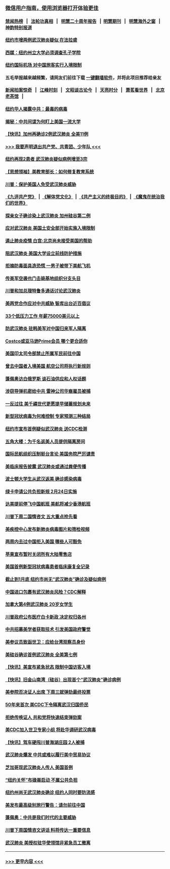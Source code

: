 ### [微信用户指南，使用浏览器打开体验更佳](https://github.com/gfw-breaker/banned-news1/blob/master/indexes/wechat-guide.md?t=0)
#### [禁闻热榜](热点新闻.md?t=0)  &nbsp;&nbsp;|&nbsp;&nbsp; [法轮功真相](https://github.com/gfw-breaker/truth/blob/master/README.md?t=0) &nbsp;&nbsp;|&nbsp;&nbsp; [明慧二十周年报告](https://github.com/gfw-breaker/mh-reports/blob/master/README.md?t=0) &nbsp;&nbsp;|&nbsp;&nbsp;[明慧期刊](https://github.com/gfw-breaker/mh-qikan) &nbsp;&nbsp;|&nbsp;&nbsp; [明慧海外之窗](https://github.com/gfw-breaker/mh-news/blob/master/README.md?t=0) &nbsp;&nbsp;|&nbsp;&nbsp; [神韵特别报道](https://github.com/gfw-breaker/mh-news/blob/master/shenyun.md?t=0)
#### [纽约市增两例武汉肺炎疑似 在法拉盛](../pages/nsc412/n11840625.md?t=02031611) 
#### [西媒：纽约州立大学必须调查孔子学院](../pages/nsc412/n11840637.md?t=02031611) 
#### [纽约国际机场  对中国旅客实行入境限制](../pages/nsc412/n11840619.md?t=02031611) 
#### 五毛举报越来越频繁，请网友们前往下载 [一键翻墙软件](https://github.com/gfw-breaker/ssr-accounts)，并将此项目推荐给亲友
#### [新闻拍案惊奇](https://github.com/gfw-breaker/banned-news1/blob/master/pages/link4.md) &nbsp;&nbsp;|&nbsp;&nbsp; [江峰时刻](https://github.com/gfw-breaker/banned-news1/blob/master/pages/link4.md) &nbsp;&nbsp;|&nbsp;&nbsp; [文昭谈古论今](https://github.com/gfw-breaker/banned-news1/blob/master/pages/link4.md) &nbsp;&nbsp;|&nbsp;&nbsp; [天亮时分](https://github.com/gfw-breaker/banned-news1/blob/master/pages/link4.md) &nbsp;&nbsp;|&nbsp;&nbsp; [萧茗看世界](https://github.com/gfw-breaker/banned-news1/blob/master/pages/link4.md) &nbsp;&nbsp;|&nbsp;&nbsp; [北京老茶馆](https://github.com/gfw-breaker/banned-news1/blob/master/pages/link4.md) &nbsp;&nbsp;|&nbsp;&nbsp; 
#### [纽约华人揭露中共：最毒的病毒](../pages/nsc412/n11840631.md?t=02031611) 
#### [揭秘：中共间谍为何盯上美国一流大学](../pages/nsc412/n11840270.md?t=02031611) 
#### [【快讯】加州再确诊2例武汉肺炎 全美11例](../pages/nsc412/n11840339.md?t=02031611) 
#### [>>> 我要声明退出共产党、共青团、少年队 <<<](https://github.com/begood0513/goodnews/blob/master/quit/letter.md) 
#### [纽约再现2患者 武汉肺炎疑似病例增至3宗](../pages/nsc412/n11840010.md?t=02031611) 
#### [【思想领袖】美教育部长：如何修复教育系统](../pages/nsc412/n11690865.md?t=02031611) 
#### [川普：保护美国人免受武汉肺炎威胁](../pages/nsc412/n11839718.md?t=02031611) 
#### [《九评共产党》](https://github.com/begood0513/9ping.md/blob/master/README.md) &nbsp;|&nbsp; [《解体党文化》](../../../../jtdwh.md/blob/master/README.md)  &nbsp;|&nbsp; [《共产主义的终极目的》](../../../../gczydzjmd.md/blob/master/README.md) &nbsp;|&nbsp; [《魔鬼在统治我们的世界》](../../../../mgztzwmdsj.md/blob/master/README.md) 
#### [探亲女子确诊染上武汉肺炎 加州硅谷第二例](../pages/nsc412/n11839784.md?t=02031611) 
#### [应对武汉肺炎 美国土安全部开始实施入境限制](../pages/nsc412/n11839729.md?t=02031611) 
#### [遏止肺炎疫情 白宫:北京尚未接受美国的帮助](../pages/nsc412/n11839660.md?t=02031611) 
#### [阻武汉肺炎 美国大学设立前线防护措施](../pages/nsc412/n11839479.md?t=02031611) 
#### [拒摘防毒面具造恐慌 一男子被带下美航飞机](../pages/nsc412/n11839455.md?t=02031611) 
#### [传美军空袭也门击毙基地组织分支头目](../pages/nsc412/n11839210.md?t=02031611) 
#### [川普和加总理特鲁多通话讨论武汉肺炎](../pages/nsc412/n11839128.md?t=02031611) 
#### [美两党合作应对中共威胁 智库出台近百倡议](../pages/nsc412/n11838437.md?t=02031611) 
#### [33个低压力工作 年薪75000美元以上](../pages/nsc412/n11834441.md?t=02031611) 
#### [防武汉肺炎 驻韩美军对中国归来军人隔离](../pages/nsc412/n11838970.md?t=02031611) 
#### [Costco或亚马逊Prime会员 哪个更合适你](../pages/nsc412/n11834459.md?t=02031611) 
#### [美国印太司令部禁止所属军民前往中国](../pages/nsc412/n11838418.md?t=02031611) 
#### [曾去中国者入境美国 航空公司将执行新规则](../pages/nsc412/n11838375.md?t=02031611) 
#### [蓬佩奥访白俄罗斯 谈石油供应和人权话题](../pages/nsc412/n11838242.md?t=02031611) 
#### [涉窃导弹机密给中共 雷神公司华裔雇员被捕](../pages/nsc412/n11838129.md?t=02031611) 
#### [一反过往 美千禧世代更愿提早储蓄规划未来](../pages/nsc412/n11837601.md?t=02031611) 
#### [新型冠状病毒为何难控制 专家预测三种结局](../pages/nsc412/n11838002.md?t=02031611) 
#### [纽约市宣布首例疑似武汉肺炎 送CDC检测](../pages/nsc412/n11837852.md?t=02031611) 
#### [五角大楼：为千名返美人员提供隔离房间](../pages/nsc412/n11837831.md?t=02031611) 
#### [国际民航组织压制挺台言论 美国务院严厉谴责](../pages/nsc412/n11837791.md?t=02031611) 
#### [美临床报告披露 武汉肺炎或通过粪便传播](../pages/nsc412/n11837626.md?t=02031611) 
#### [波士顿大学生从武汉返美 确诊感染病毒](../pages/nsc412/n11837580.md?t=02031611) 
#### [绿卡申请公共负担新规 2月24日实施](../pages/nsc412/n11836634.md?t=02031611) 
#### [达美提前停飞中国航班 美航将减少香港航班](../pages/nsc412/n11837649.md?t=02031611) 
#### [川普下周二国情咨文 五大重点抢先看](../pages/nsc412/n11837512.md?t=02031611) 
#### [美疾控中心发布新肺炎病毒图片和筛检视频](../pages/nsc412/n11837491.md?t=02031611) 
#### [两周内去过中国拒入美国 哪些人可豁免](../pages/nsc412/n11837400.md?t=02031611) 
#### [苹果宣布暂时关闭所有大陆零售店](../pages/nsc412/n11837097.md?t=02031611) 
#### [美国首例新型冠状病毒患者临床康复全记录](../pages/nsc412/n11836513.md?t=02031611) 
#### [截止到1月底  纽约市尚无“武汉肺炎”确诊及疑似病例](../pages/nsc412/n11836657.md?t=02031611) 
#### [中国进口包裹有武汉肺炎风险？CDC解释](../pages/nsc412/n11836321.md?t=02031611) 
#### [加拿大第4例武汉肺炎 20岁女学生](../pages/nsc412/n11836537.md?t=02031611) 
#### [川普政府公布医疗白卡新政 决定权归各州](../pages/nsc412/n11836336.md?t=02031611) 
#### [中共招募美学者获取技术 引发美国政府警觉](../pages/nsc412/n11836277.md?t=02031611) 
#### [美参议员致函世卫：应给台湾观察员身份](../pages/nsc412/n11836183.md?t=02031611) 
#### [美硅谷确诊首例武汉肺炎 全美第七例](../pages/nsc412/n11836093.md?t=02031611) 
#### [【快讯】美宣布紧急状态 限制中国访客入境](../pages/nsc412/n11836030.md?t=02031611) 
#### [【快讯】旧金山南湾（硅谷）出现首个“武汉肺炎”确诊病例](../pages/nsc412/n11836084.md?t=02031611) 
#### [美参院否决证人出席 下周三就弹劾最终投票](../pages/nsc412/n11835900.md?t=02031611) 
#### [50年来首次 美CDC下令隔离武汉归国侨民](../pages/nsc412/n11835854.md?t=02031611) 
#### [拒绝传唤证人 共和党将快速结束弹劾案](../pages/nsc412/n11835573.md?t=02031611) 
#### [美CDC加入世卫专家小组 将赴华调研武汉病毒](../pages/nsc412/n11835584.md?t=02031611) 
#### [【快讯】驾车硬闯川普海湖庄园 2人被捕](../pages/nsc412/n11835785.md?t=02031611) 
#### [武汉肺炎爆发 中共或难以履行美中贸易协议](../pages/nsc412/n11834752.md?t=02031611) 
#### [芝加哥现武汉肺炎人传人 美国首例](../pages/nsc412/n11834730.md?t=02031611) 
#### [“纽约关怀”布碌崙启动  不属公共负担](../pages/nsc412/n11834269.md?t=02031611) 
#### [纽约州尚无武汉肺炎确诊  纽约人同时要防流感](../pages/nsc412/n11834247.md?t=02031611) 
#### [美发布最高级别旅行警告：请勿前往中国](../pages/nsc412/n11834038.md?t=02031611) 
#### [蓬佩奥：中共是我们时代的主要威胁](../pages/nsc412/n11833434.md?t=02031611) 
#### [川普下周国情咨文讲话 料将传达一重要信息](../pages/nsc412/n11833714.md?t=02031611) 
#### [武汉肺炎 美授权驻华使领馆非紧急员工撤离](../pages/nsc412/n11833604.md?t=02031611) 

----
#### [ >>> 更早内容 <<< ](../indexes/nsc412-earlier.md)
